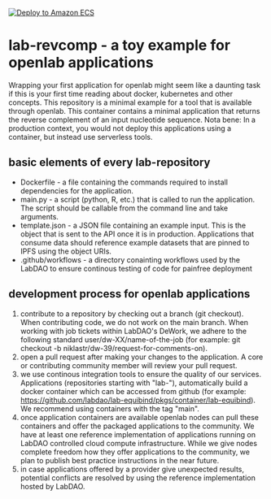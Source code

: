 [![Deploy to Amazon ECS](https://github.com/labdao/lab-revcomp/actions/workflows/aws.yml/badge.svg)](https://github.com/labdao/lab-revcomp/actions/workflows/aws.yml)

# lab-revcomp - a toy example for openlab applications
Wrapping your first application for openlab might seem like a daunting task if this is your first time reading about docker, kubernetes and other concepts. This repository is a minimal example for a tool that is available through openlab. This container contains a minimal application that returns the reverse complement of an input nucleotide sequence. 
Nota bene: In a production context, you would not deploy this applications using a container, but instead use serverless tools.

## basic elements of every lab-repository
* Dockerfile - a file containing the commands required to install dependencies for the application.
* main.py - a script (python, R, etc.) that is called to run the application. The script should be callable from the command line and take arguments.
* template.json - a JSON file containing an example input. This is the object that is sent to the API once it is in production. Applications that consume data should reference example datasets that are pinned to IPFS using the object URIs.
* .github/workflows - a directory conainting workflows used by the LabDAO to ensure continous testing of code for painfree deployment

## development process for openlab applications
1. contribute to a repository by checking out a branch (git checkout). When contributing code, we do not work on the main branch. When working with job tickets within LabDAO's DeWork, we adhere to the following standard  user/dw-XX/name-of-the-job (for example: git checkout -b niklastr/dw-39/request-for-comments-on). 
2. open a pull request after making your changes to the application. A core or contributing community member will review your pull request. 
3. we use continous integration tools to ensure the quality of our services. Applications (repositories starting with "lab-"), automatically build a docker container which can be accessed from github (for example: https://github.com/labdao/lab-equibind/pkgs/container/lab-equibind). We recommend using containers with the tag "main".  
4. once application containers are available openlab nodes can pull these containers and offer the packaged applications to the community. We have at least one reference implementation of applications running on LabDAO controlled cloud compute infrastructure. While we give nodes complete freedom how they offer applications to the community, we plan to publish best practice instructions in the near future. 
5. in case applications offered by a provider give unexpected results, potential conflicts are resolved by using the reference implementation hosted by LabDAO.


